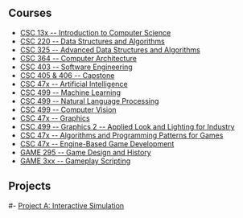## Courses
- [CSC 13x -- Introduction to Computer Science](/courses/Intro/index.md)
- [CSC 220 -- Data Structures and Algorithms](/courses/DSA/index.md)
- [CSC 325 -- Advanced Data Structures and Algorithms](/courses/Intro/index.md)
- [CSC 364 -- Computer Architecture](/courses/Architecture/index.md)
- [CSC 403 -- Software Engineering](/courses/SE/index.md)
- [CSC 405 & 406 -- Capstone](/courses/Capstone/index.md)<br />
- [CSC 47x -- Artificial Intelligence](/courses/AI/index.md)
- [CSC 499 -- Machine Learning](/courses/ML/index.md)
- [CSC 499 -- Natural Language Processing](/courses/NLP/index.md)
- [CSC 499 -- Computer Vision](/courses/CV/index.md)<br />
- [CSC 47x -- Graphics](/courses/Graphics/index.md)
- [CSC 499 -- Graphics 2 -- Applied Look and Lighting for Industry](/courses/Graphics2/index.md)<br />
- [CSC 47x -- Algorithms and Programming Patterns for Games](/courses/Intro/index.md)
- [CSC 47x -- Engine-Based Game Development](/courses/Intro/index.md)<br>
- [GAME 295 -- Game Design and History](/courses/Intro/index.md)
- [GAME 3xx -- Gameplay Scripting](/courses/Intro/index.md)


## Projects
#- [Project A: Interactive Simulation](/projects/projectA.md)
